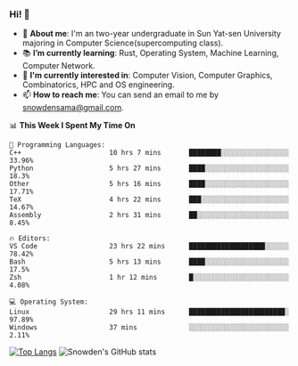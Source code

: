 ### Hi! 👋

+ :school: **About me**: I'm an two-year undergraduate in Sun Yat-sen University majoring in Computer Science(supercomputing class).
+ :books: **I’m currently learning**: Rust, Operating System, Machine Learning, Computer Network.
+ :lollipop: **I'm currently interested in**: Computer Vision, Computer Graphics, Combinatorics, HPC and OS engineering.
+ 📫 **How to reach me**: You can send an email to me by snowdensama@gmail.com.

<!--START_SECTION:waka-->
📊 **This Week I Spent My Time On** 

```text
💬 Programming Languages: 
C++                      10 hrs 7 mins       ████████░░░░░░░░░░░░░░░░░   33.96% 
Python                   5 hrs 27 mins       ████░░░░░░░░░░░░░░░░░░░░░   18.3% 
Other                    5 hrs 16 mins       ████░░░░░░░░░░░░░░░░░░░░░   17.71% 
TeX                      4 hrs 22 mins       ███░░░░░░░░░░░░░░░░░░░░░░   14.67% 
Assembly                 2 hrs 31 mins       ██░░░░░░░░░░░░░░░░░░░░░░░   8.45%

🔥 Editors: 
VS Code                  23 hrs 22 mins      ███████████████████░░░░░░   78.42% 
Bash                     5 hrs 13 mins       ████░░░░░░░░░░░░░░░░░░░░░   17.5% 
Zsh                      1 hr 12 mins        █░░░░░░░░░░░░░░░░░░░░░░░░   4.08%

💻 Operating System: 
Linux                    29 hrs 11 mins      ████████████████████████░   97.89% 
Windows                  37 mins             ░░░░░░░░░░░░░░░░░░░░░░░░░   2.11%

```


<!--END_SECTION:waka-->


[![Top Langs](https://github-readme-stats.vercel.app/api/top-langs/?username=lixk28&langs_count=8&layout=compact&hide_border=true)](https://github.com/lixk28/github-readme-stats)
![Snowden's GitHub stats](https://github-readme-stats.vercel.app/api?username=lixk28&show_icons=true&hide_border=true&count_private=true)



<!--
**lixk28/lixk28** is a ✨ _special_ ✨ repository because its `README.md` (this file) appears on your GitHub profile.

Here are some ideas to get you started:

- 🔭 I’m currently working on ...
- 🌱 I’m currently learning ...
- 👯 I’m looking to collaborate on ...
- 🤔 I’m looking for help with ...
- 💬 Ask me about ...
- 📫 How to reach me: ...
- 😄 Pronouns: ...
- ⚡ Fun fact: ...
  -->
